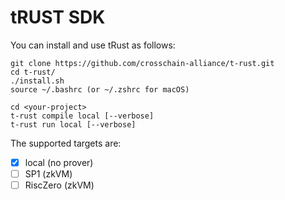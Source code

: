 # tRUST SDK

You can install and use tRust as follows:

```
git clone https://github.com/crosschain-alliance/t-rust.git
cd t-rust/
./install.sh
source ~/.bashrc (or ~/.zshrc for macOS)

cd <your-project>
t-rust compile local [--verbose]
t-rust run local [--verbose]
```

The supported targets are:
- [x] local (no prover)
- [ ] SP1 (zkVM)
- [ ] RiscZero (zkVM)
